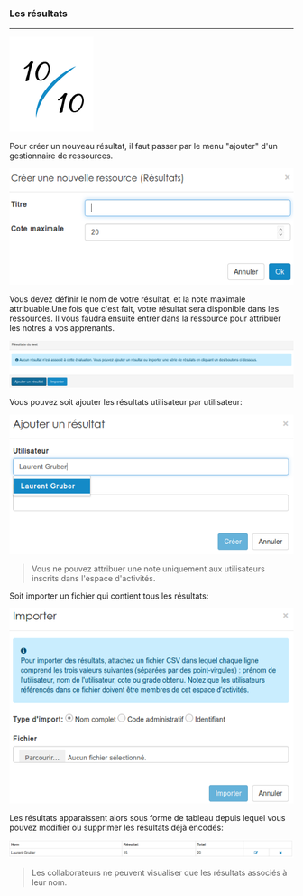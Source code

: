 ### Les résultats
---

![](images/ressources/Pack1_color1_claroline_result.png)

Pour créer un nouveau résultat, il faut passer par le menu "ajouter" d'un gestionnaire de ressources.

![](images/results-fig1.png)

Vous devez définir le nom de votre résultat, et la note maximale attribuable.Une fois que c'est fait, votre résultat sera disponible dans les ressources. Il vous faudra ensuite entrer dans la ressource pour attribuer les notres à vos apprenants.

![](images/results-fig2.png)

Vous pouvez soit ajouter les résultats utilisateur par utilisateur:

![](images/results-fig3.png)

> Vous ne pouvez attribuer une note uniquement aux utilisateurs inscrits dans l'espace d'activités.

Soit importer un fichier qui contient tous les résultats:

![](images/results-fig5.png)

Les résultats apparaissent alors sous forme de tableau depuis lequel vous pouvez modifier ou supprimer les résultats déjà encodés:

![](images/results-fig4.png)

> Les collaborateurs ne peuvent visualiser que les résultats associés à leur nom. 